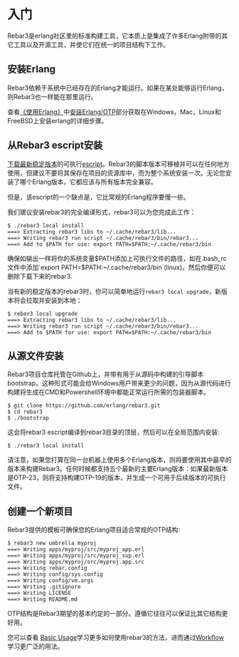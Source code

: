 # 入门

Rebar3是erlang社区里的标准构建工具，它本质上是集成了许多Erlang附带的其它工具以及开源工具，并使它们在统一的项目结构下工作。

## 安装Erlang

Rebar3依赖于系统中已经存在的Erlang才能运行。如果在某处能够运行Erlang，则Rebar3也一样能在那里运行。

查看[《使用Erlang》](https://adoptingerlang.org/)中[安装Erlang/OTP](https://adoptingerlang.org/docs/development/setup/#installing-erlang-otp)部分获取在Windows，Mac，Linux和FreeBSD上安装erlang的详细步骤。

## 从Rebar3 escript安装

[下载最新稳定版本](https://s3.amazonaws.com/rebar3/rebar3)的可执行[escript](https://erlang.org/doc/man/escript.html)。Rebar3的脚本版本可移植并可以在任何地方使用，但建议不要将其保存在项目的资源库中，而为整个系统安装一次。无论您安装了哪个Erlang版本，它都应该与所有版本完全兼容。

但是，该escript的一个缺点是，它比常规的Erlang程序要慢一些。

我们建议安装rebar3的完全编译形式，rebar3可以为您完成此工作：

```shell
$ ./rebar3 local install
===> Extracting rebar3 libs to ~/.cache/rebar3/lib...
===> Writing rebar3 run script ~/.cache/rebar3/bin/rebar3...
===> Add to $PATH for use: export PATH=$PATH:~/.cache/rebar3/bin

```

确保如输出一样将你的系统变量$PATH添加上可执行文件的路径，如在.bash_rc文件中添加`export PATH=$PATH:~/.cache/rebar3/bin`(linux)。然后你便可以删除下载下来的rebar3.

当有新的稳定版本的rebar3时，你可以简单地运行`rebar3 local upgrade`，新版本将会拉取并安装到本地：

```shell
$ rebar3 local upgrade
===> Extracting rebar3 libs to ~/.cache/rebar3/lib...
===> Writing rebar3 run script ~/.cache/rebar3/bin/rebar3...
===> Add to $PATH for use: export PATH=$PATH:~/.cache/rebar3/bin 

```

## 从源文件安装

Rebar3项目仓库托管在Github上，并带有用于从源码中构建的引导脚本bootstrap。这种形式可能会给Windows用户带来更少的问题，因为从源代码进行构建将生成在CMD和Powershell环境中都能正常运行所需的包装器脚本。

```shell
$ git clone https://github.com/erlang/rebar3.git
$ cd rebar3
$ ./bootstrap

```

这会将rebar3 escript编译到rebar3目录的顶层，然后可以在全局范围内安装:

```shell
$ ./rebar3 local install
```

请注意，如果您打算在同一台机器上使用多个Erlang版本，则将要使用其中最早的版本来构建Rebar3。任何时候都支持五个最新的主要Erlang版本：如果最新版本是OTP-23，则将支持构建OTP-19的版本，并生成一个可用于后续版本的可执行文件。

## 创建一个新项目

Rebar3提供的模板可确保您的Erlang项目适合常规的OTP结构:

```shell
$ rebar3 new umbrella myproj
===> Writing apps/myproj/src/myproj_app.erl
===> Writing apps/myproj/src/myproj_sup.erl
===> Writing apps/myproj/src/myproj.app.src
===> Writing rebar.config
===> Writing config/sys.config
===> Writing config/vm.args
===> Writing .gitignore
===> Writing LICENSE
===> Writing README.md 
```

OTP结构是Rebar3期望的基本约定的一部分。遵循它往往可以保证比其它结构更好用。

您可以查看 [Basic Usage](https://www.rebar3.org/docs/basic_usage)学习更多如何使用rebar3的方法，进而通过[Workflow](https://www.rebar3.org/docs/workflow/) 学习更广泛的用法。